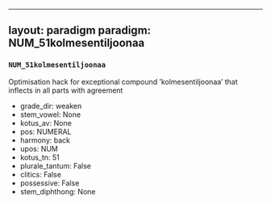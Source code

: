 
---
layout: paradigm
paradigm: NUM_51kolmesentiljoonaa
---
### ` NUM_51kolmesentiljoonaa `

Optimisation hack for exceptional compound ’kolmesentiljoonaa’ that inflects in all parts with agreement
* grade_dir: weaken
* stem_vowel: None
* kotus_av: None
* pos: NUMERAL
* harmony: back
* upos: NUM
* kotus_tn: 51
* plurale_tantum: False
* clitics: False
* possessive: False
* stem_diphthong: None
